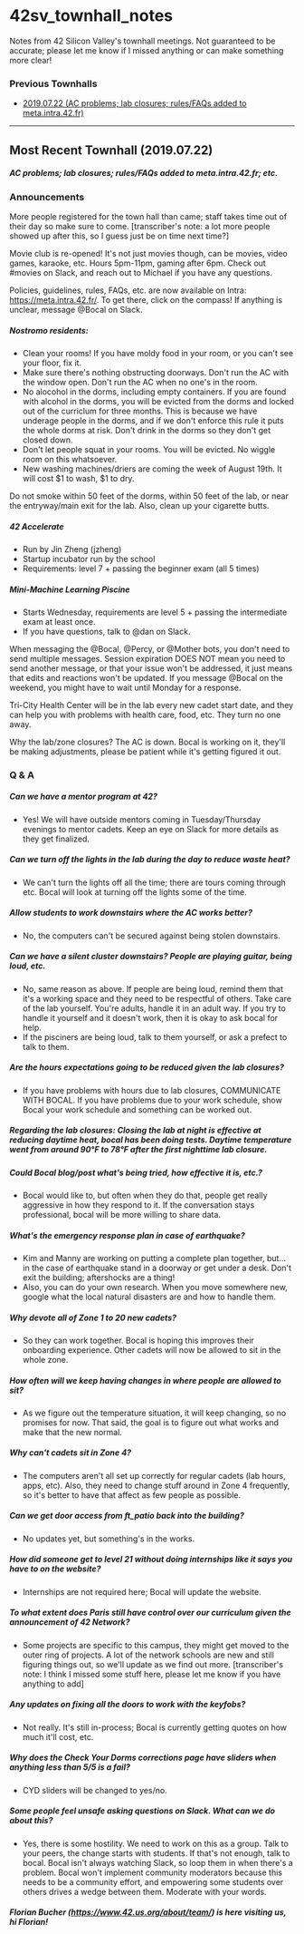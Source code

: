 # 42sv_townhall_notes

Notes from 42 Silicon Valley's townhall meetings. Not guaranteed to be accurate; please let me know if I missed anything or can make something more clear!

### Previous Townhalls

* [2019.07.22 (AC problems; lab closures; rules/FAQs added to meta.intra.42.fr)](2019.07.22.md)

---

## Most Recent Townhall (2019.07.22)

##### AC problems; lab closures; rules/FAQs added to meta.intra.42.fr; etc.

### Announcements

More people registered for the town hall than came; staff takes time out of their day so make sure to come. [transcriber's note: a lot more people showed up after this, so I guess just be on time next time?]

Movie club is re-opened! It's not just movies though, can be movies, video games, karaoke, etc. Hours 5pm-11pm, gaming after 6pm. Check out #movies on Slack, and reach out to Michael if you have any questions.

Policies, guidelines, rules, FAQs, etc. are now available on Intra: https://meta.intra.42.fr/. To get there, click on the compass! If anything is unclear, message @Bocal on Slack.

##### Nostromo residents:
* Clean your rooms! If you have moldy food in your room, or you can't see your floor, fix it.
* Make sure there's nothing obstructing doorways. Don't run the AC with the window open. Don't run the AC when no one's in the room. 
* No alocohol in the dorms, including empty containers. If you are found with alcohol in the dorms, you will be evicted from the dorms and locked out of the curriclum for three months. This is because we have underage people in the dorms, and if we don't enforce this rule it puts the whole dorms at risk. Don't drink in the dorms so they don't get closed down.
* Don't let people squat in your rooms. You will be evicted. No wiggle room on this whatsoever.
* New washing machines/driers are coming the week of August 19th. It will cost $1 to wash, $1 to dry.

Do not smoke within 50 feet of the dorms, within 50 feet of the lab, or near the entryway/main exit for the lab. Also, clean up your cigarette butts.

##### 42 Accelerate
* Run by Jin Zheng (jzheng)
* Startup incubator run by the school
* Requirements: level 7 + passing the beginner exam (all 5 times)

##### Mini-Machine Learning Piscine
* Starts Wednesday, requirements are level 5 + passing the intermediate exam at least once.
* If you have questions, talk to @dan on Slack.

When messaging the @Bocal, @Percy, or @Mother bots, you don't need to send multiple messages. Session expiration DOES NOT mean you need to send another message, or that your issue won't be addressed, it just means that edits and reactions won't be updated. If you message @Bocal on the weekend, you might have to wait until Monday for a response.

Tri-City Health Center will be in the lab every new cadet start date, and they can help you with problems with health care, food, etc. They turn no one away.

Why the lab/zone closures? The AC is down. Bocal is working on it, they'll be making adjustments, please be patient while it's getting figured it out.

### Q & A

##### Can we have a mentor program at 42?
* Yes! We will have outside mentors coming in Tuesday/Thursday evenings to mentor cadets. Keep an eye on Slack for more details as they get finalized.

##### Can we turn off the lights in the lab during the day to reduce waste heat?
* We can't turn the lights off all the time; there are tours coming through etc. Bocal will look at turning off the lights some of the time.

##### Allow students to work downstairs where the AC works better?
* No, the computers can't be secured against being stolen downstairs.

##### Can we have a silent cluster downstairs? People are playing guitar, being loud, etc.
* No, same reason as above. If people are being loud, remind them that it's a working space and they need to be respectful of others. Take care of the lab yourself. You're adults, handle it in an adult way. If you try to handle it yourself and it doesn't work, then it is okay to ask bocal for help.
* If the pisciners are being loud, talk to them yourself, or ask a prefect to talk to them.

##### Are the hours expectations going to be reduced given the lab closures?
* If you have problems with hours due to lab closures, COMMUNICATE WITH BOCAL. If you have problems due to your work schedule, show Bocal your work schedule and something can be worked out.

##### Regarding the lab closures: Closing the lab at night is effective at reducing daytime heat, bocal has been doing tests. Daytime temperature went from around 90°F to 78°F after the first nighttime lab closure.

##### Could Bocal blog/post what's being tried, how effective it is, etc.?
* Bocal would like to, but often when they do that, people get really aggressive in how they respond to it. If the conversation stays professional, bocal will be more willing to share data.

##### What's the emergency response plan in case of earthquake?
* Kim and Manny are working on putting a complete plan together, but... in the case of earthquake stand in a doorway or get under a desk. Don't exit the building; aftershocks are a thing!
* Also, you can do your own research. When you move somewhere new, google what the local natural disasters are and how to handle them.

##### Why devote all of Zone 1 to 20 new cadets?
* So they can work together. Bocal is hoping this improves their onboarding experience. Other cadets will now be allowed to sit in the whole zone.

##### How often will we keep having changes in where people are allowed to sit?
* As we figure out the temperature situation, it will keep changing, so no promises for now. That said, the goal is to figure out what works and make that the new normal.

##### Why can't cadets sit in Zone 4?
* The computers aren't all set up correctly for regular cadets (lab hours, apps, etc). Also, they need to change stuff around in Zone 4 frequently, so it's better to have that affect as few people as possible.

##### Can we get door access from ft_patio back into the building?
* No updates yet, but something's in the works.

##### How did someone get to level 21 without doing internships like it says you have to on the website?
* Internships are not required here; Bocal will update the website.

##### To what extent does Paris still have control over our curriculum given the announcement of 42 Network?
* Some projects are specific to this campus, they might get moved to the outer ring of projects. A lot of the network schools are new and still figuring things out, so we'll update as we find out more. [transcriber's note: I think I missed some stuff here, please let me know if you have anything to add]

##### Any updates on fixing all the doors to work with the keyfobs?
* Not really. It's still in-process; Bocal is currently getting quotes on how much it'll cost, etc.

##### Why does the Check Your Dorms corrections page have sliders when anything less than 5/5 is a fail?
* CYD sliders will be changed to yes/no.

##### Some people feel unsafe asking questions on Slack. What can we do about this?
* Yes, there is some hostility. We need to work on this as a group. Talk to your peers, the change starts with students. If that's not enough, talk to bocal. Bocal isn't always watching Slack, so loop them in when there's a problem. Bocal won't implement community moderators because this needs to be a community effort, and empowering some students over others drives a wedge between them. Moderate with your words.

##### Florian Bucher (https://www.42.us.org/about/team/) is here visiting us, hi Florian!